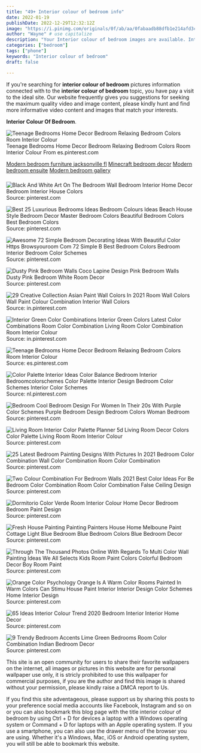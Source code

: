 ```yaml
---
title: "49+ Interior colour of bedroom info"
date: 2022-01-19
publishDate: 2022-12-29T12:32:12Z
image: "https://i.pinimg.com/originals/0f/ab/aa/0fabaadb88dfb1e214afd3c24a4ddbc6.jpg"
author: "Wayne" # use capitalize
description: "Your Interior colour of bedroom images are available. Interior colour of bedroom are a topic that is being searched for and liked by netizens now. You can Find and Download the Interior colour of bedroom files here. Get all royalty-free photos."
categories: ["bedroom"]
tags: ["phone"]
keywords: "Interior colour of bedroom"
draft: false

---
```


If you're searching for **interior colour of bedroom** pictures information connected with to the **interior colour of bedroom** topic, you have pay a visit to the ideal  site.  Our website frequently  gives you  suggestions  for seeking  the maximum  quality video and image  content, please kindly hunt and find more informative video content and images  that match your interests.

**Interior Colour Of Bedroom**. 

![Teenage Bedrooms Home Decor Bedroom Relaxing Bedroom Colors Room Interior Colour](https://i.pinimg.com/originals/3b/ac/7b/3bac7b27093effbd29385d01bac73988.jpg "Teenage Bedrooms Home Decor Bedroom Relaxing Bedroom Colors Room Interior Colour")
Teenage Bedrooms Home Decor Bedroom Relaxing Bedroom Colors Room Interior Colour From es.pinterest.com

[Modern bedroom furniture jacksonville fl](/modern-bedroom-furniture-jacksonville-fl/)
[Minecraft bedroom decor](/minecraft-bedroom-decor/)
[Modern bedroom ensuite](/modern-bedroom-ensuite/)
[Modern bedroom gallery](/modern-bedroom-gallery/)



### 

 


![Black And White Art On The Bedroom Wall Bedroom Interior Home Decor Bedroom Interior House Colors](https://i.pinimg.com/736x/2b/c4/51/2bc4518f013a10e7a459f24313122c09.jpg "Black And White Art On The Bedroom Wall Bedroom Interior Home Decor Bedroom Interior House Colors")
Source: pinterest.com

 

![Best 25 Luxurious Bedrooms Ideas Bedroom Colours Ideas Beach House Style Bedroom Decor Master Bedroom Colors Beautiful Bedroom Colors Best Bedroom Colors](https://i.pinimg.com/originals/30/b0/81/30b081d7d9839524b4509249438e8f55.jpg "Best 25 Luxurious Bedrooms Ideas Bedroom Colours Ideas Beach House Style Bedroom Decor Master Bedroom Colors Beautiful Bedroom Colors Best Bedroom Colors")
Source: pinterest.com

 

![Awesome 72 Simple Bedroom Decorating Ideas With Beautiful Color Https Browsyouroom Com 72 Simple B Best Bedroom Colors Bedroom Interior Bedroom Color Schemes](https://i.pinimg.com/736x/e4/3d/29/e43d2951e3e2bf5c883386b311213bf3.jpg "Awesome 72 Simple Bedroom Decorating Ideas With Beautiful Color Https Browsyouroom Com 72 Simple B Best Bedroom Colors Bedroom Interior Bedroom Color Schemes")
Source: pinterest.com

 

![Dusty Pink Bedroom Walls Coco Lapine Design Pink Bedroom Walls Dusty Pink Bedroom White Room Decor](https://i.pinimg.com/736x/17/d4/1d/17d41d6d2976d51b83490b47f55d6196.jpg "Dusty Pink Bedroom Walls Coco Lapine Design Pink Bedroom Walls Dusty Pink Bedroom White Room Decor")
Source: pinterest.com

 

![29 Creative Collection Asian Paint Wall Colors In 2021 Room Wall Colors Wall Paint Colour Combination Interior Wall Colors](https://i.pinimg.com/originals/fb/dd/d1/fbddd1daefb78aa770cca416cf877ec2.jpg "29 Creative Collection Asian Paint Wall Colors In 2021 Room Wall Colors Wall Paint Colour Combination Interior Wall Colors")
Source: in.pinterest.com

 

![Interior Green Color Combinations Interior Green Colors Latest Color Combinations Room Color Combination Living Room Color Combination Room Interior Colour](https://i.pinimg.com/564x/3a/d7/44/3ad744c4ddf75a650e029b0203d8afd7.jpg "Interior Green Color Combinations Interior Green Colors Latest Color Combinations Room Color Combination Living Room Color Combination Room Interior Colour")
Source: in.pinterest.com

 

![Teenage Bedrooms Home Decor Bedroom Relaxing Bedroom Colors Room Interior Colour](https://i.pinimg.com/originals/3b/ac/7b/3bac7b27093effbd29385d01bac73988.jpg "Teenage Bedrooms Home Decor Bedroom Relaxing Bedroom Colors Room Interior Colour")
Source: es.pinterest.com

 

![Color Palette Interior Ideas Color Balance Bedroom Interior Bedroomcolorschemes Color Palette Interior Design Bedroom Color Schemes Interior Color Schemes](https://i.pinimg.com/736x/38/cd/6c/38cd6c61e9b42a9e819637e9bc18b5d7.jpg "Color Palette Interior Ideas Color Balance Bedroom Interior Bedroomcolorschemes Color Palette Interior Design Bedroom Color Schemes Interior Color Schemes")
Source: nl.pinterest.com

 

![Bedroom Cool Bedroom Design For Women In Their 20s With Purple Color Schemes Purple Bedroom Design Bedroom Colors Woman Bedroom](https://i.pinimg.com/originals/04/da/ff/04daff034dccd01e6dca2a2fe88d2f16.jpg "Bedroom Cool Bedroom Design For Women In Their 20s With Purple Color Schemes Purple Bedroom Design Bedroom Colors Woman Bedroom")
Source: pinterest.com

 

![Living Room Interior Color Palette Planner 5d Living Room Decor Colors Color Palette Living Room Room Interior Colour](https://i.pinimg.com/474x/d5/8c/49/d58c49e36a18e3daf076b6571d48a7ae.jpg "Living Room Interior Color Palette Planner 5d Living Room Decor Colors Color Palette Living Room Room Interior Colour")
Source: pinterest.com

 

![25 Latest Bedroom Painting Designs With Pictures In 2021 Bedroom Color Combination Wall Color Combination Room Color Combination](https://i.pinimg.com/736x/59/54/47/5954473e3953ed0831de25e2c4fda6ec.jpg "25 Latest Bedroom Painting Designs With Pictures In 2021 Bedroom Color Combination Wall Color Combination Room Color Combination")
Source: pinterest.com

 

![Two Colour Combination For Bedroom Walls 2021 Best Color Ideas For Be Bedroom Color Combination Room Color Combination False Ceiling Design](https://i.ytimg.com/vi/cEuz53AV7bg/maxresdefault.jpg "Two Colour Combination For Bedroom Walls 2021 Best Color Ideas For Be Bedroom Color Combination Room Color Combination False Ceiling Design")
Source: pinterest.com

 

![Dormitorio Color Verde Room Interior Colour Home Decor Bedroom Bedroom Paint Design](https://i.pinimg.com/736x/a1/20/90/a1209089bcce4056310d28f8c779d113.jpg "Dormitorio Color Verde Room Interior Colour Home Decor Bedroom Bedroom Paint Design")
Source: pinterest.com

 

![Fresh House Painting Painting Painters House Home Melboune Paint Cottage Light Blue Bedroom Blue Bedroom Colors Blue Bedroom Decor](https://i.pinimg.com/originals/0d/18/1d/0d181d850d93fe3c9dc6d7ee3009af8c.jpg "Fresh House Painting Painting Painters House Home Melboune Paint Cottage Light Blue Bedroom Blue Bedroom Colors Blue Bedroom Decor")
Source: pinterest.com

 

![Through The Thousand Photos Online With Regards To Multi Color Wall Painting Ideas We All Selects Kids Room Paint Colors Colorful Bedroom Decor Boy Room Paint](https://i.pinimg.com/736x/f2/be/50/f2be50561975ff726a709cfa52f150bc.jpg "Through The Thousand Photos Online With Regards To Multi Color Wall Painting Ideas We All Selects Kids Room Paint Colors Colorful Bedroom Decor Boy Room Paint")
Source: pinterest.com

 

![Orange Color Psychology Orange Is A Warm Color Rooms Painted In Warm Colors Can Stimu House Paint Interior Interior Design Color Schemes Home Interior Design](https://i.pinimg.com/736x/26/37/38/263738de21c28bc185421393deb151fd--interior-paint-colors-interior-painting.jpg "Orange Color Psychology Orange Is A Warm Color Rooms Painted In Warm Colors Can Stimu House Paint Interior Interior Design Color Schemes Home Interior Design")
Source: pinterest.com

 

![65 Ideas Interior Colour Trend 2020 Bedroom Interior Interior Home Decor](https://i.pinimg.com/originals/5c/14/f6/5c14f60a1e8c861316954e9e1fa5fa09.jpg "65 Ideas Interior Colour Trend 2020 Bedroom Interior Interior Home Decor")
Source: pinterest.com

 

![9 Trendy Bedroom Accents Lime Green Bedrooms Room Color Combination Indian Bedroom Decor](https://i.pinimg.com/originals/0f/ab/aa/0fabaadb88dfb1e214afd3c24a4ddbc6.jpg "9 Trendy Bedroom Accents Lime Green Bedrooms Room Color Combination Indian Bedroom Decor")
Source: pinterest.com

 

This site is an open community for users to share their favorite wallpapers on the internet, all images or pictures in this website are for personal wallpaper use only, it is stricly prohibited to use this wallpaper for commercial purposes, if you are the author and find this image is shared without your permission, please kindly raise a DMCA report to Us.

If you find this site adventageous, please support us by sharing this posts to your preference social media accounts like Facebook, Instagram and so on or you can also bookmark this blog page with the title interior colour of bedroom by using Ctrl + D for devices a laptop with a Windows operating system or Command + D for laptops with an Apple operating system. If you use a smartphone, you can also use the drawer menu of the browser you are using. Whether it's a Windows, Mac, iOS or Android operating system, you will still be able to bookmark this website.
